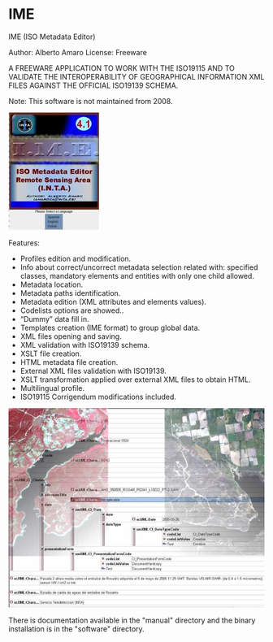 # IME
IME (ISO Metadata Editor)

Author: Alberto Amaro
License: Freeware

A FREEWARE APPLICATION TO WORK WITH THE ISO19115 AND TO VALIDATE THE INTEROPERABILITY OF GEOGRAPHICAL INFORMATION XML FILES AGAINST THE OFFICIAL ISO19139 SCHEMA.

Note: This software is not maintained from 2008.

![splash image](/images/splash2.jpg)

Features:
 * Profiles edition and modification.
 * Info about correct/uncorrect metadata selection related with: specified classes, mandatory elements and  entities with only one child allowed.
 * Metadata location.
 * Metadata paths identification.
 * Metadata edition (XML attributes and elements values).
 * Codelists options are showed..
 * “Dummy” data fill in.
 * Templates creation (IME format) to group global data.
 * XML files opening and saving.
 * XML validation with ISO19139 schema.
 * XSLT file creation.
 * HTML metadata file creation.
 * External XML files validation with ISO19139.
 * XSLT transformation applied over external XML files to obtain HTML.
 * Multilingual profile.
 * ISO19115 Corrigendum modifications included.

![main image](/images/imagen_2.jpg)

There is documentation available in the "manual" directory and the binary installation is in the "software" directory.
